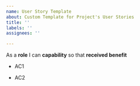 ```yaml
---
name: User Story Template
about: Custom Template for Project's User Stories
title: ''
labels: ''
assignees: ''

---
```


As a **role** I can **capability** so that **received benefit**

- AC1

- AC2

